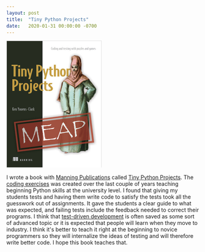 ```yaml
---
layout: post
title:  "Tiny Python Projects"
date:   2020-01-31 00:00:00 -0700
---
```


![TPP Cover](/images/tpp-cover.png)

I wrote a book with [Manning Publications](http://manning.com) called [Tiny Python Projects](https://www.manning.com/books/tiny-python-projects?a_aid=youens&a_bid=b6485d52).
The [coding exercises](https://github.com/kyclark/tiny_python_projects) was created over the last couple of years teaching beginning Python skills at the university level.
I found that giving my students tests and having them write code to satisfy the tests took all the guesswork out of assignments.
It gave the students a clear guide to what was expected, and failing tests include the feedback needed to correct their programs.
I think that [test-driven development](https://en.wikipedia.org/wiki/Test-driven_development) is often saved as some sort of advanced topic or it is expected that people will learn when they move to industry.
I think it's better to teach it right at the beginning to novice programmers so they will internalize the ideas of testing and will therefore write better code.
I hope this book teaches that.
